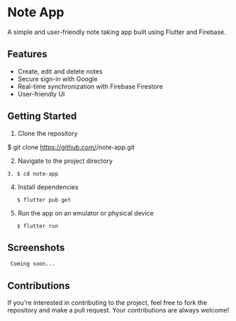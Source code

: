 # Note App

A simple and user-friendly note taking app built using Flutter and Firebase.

## Features

- Create, edit and delete notes
- Secure sign-in with Google
- Real-time synchronization with Firebase Firestore
- User-friendly UI

## Getting Started

1. Clone the repository

$ git clone https://github.com/<your-username>/note-app.git

2. Navigate to the project directory

```
3. $ cd note-app
```

4. Install dependencies

```
   $ flutter pub get
```

5. Run the app on an emulator or physical device

```
   $ flutter run
```

## Screenshots

```
 Coming soon...
```

## Contributions

If you're interested in contributing to the project, feel free to fork the repository and make a
pull request. Your contributions are always welcome!